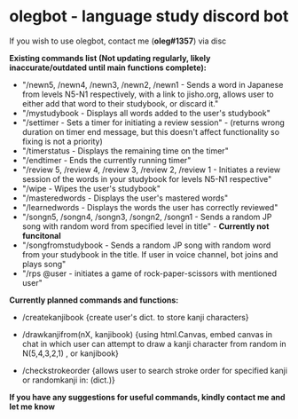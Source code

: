 # olegbot - language study discord bot

If you wish to use olegbot, contact me (<b>oleg#1357</b>) via disc

<strong>Existing commands list (Not updating regularly, likely inaccurate/outdated until main functions complete):</strong>
          
   - "/newn5, /newn4, /newn3, /newn2, /newn1 - Sends a word in Japanese from levels N5-N1 respectively, with a link to jisho.org, allows user to either add that word to       their studybook, or discard it."
   - "/mystudybook - Displays all words added to the user's studybook"
   - "/settimer - Sets a timer for initiating a review session" - (returns wrong duration on timer end message, but this doesn't affect functionality so fixing is not a priority)
   - "/timerstatus - Displays the remaining time on the timer"
   - "/endtimer - Ends the currently running timer"
   - "/review 5, /review 4, /review 3, /review 2, /review 1 - Initiates a review session of the words in your studybook for levels N5-N1 respective"
   - "/wipe - Wipes the user's studybook"
   - "/masteredwords - Displays the user's mastered words"
   - "/learnedwords - Displays the words the user has correctly reviewed"
   - "/songn5, /songn4, /songn3, /songn2, /songn1 - Sends a random JP song with random word from specified level in title" - <strong>Currently not funcitonal</strong>
   - "/songfromstudybook - Sends a random JP song with random word from your studybook in the title. If user in voice channel, bot joins and plays song"
   - "/rps @user - initiates a game of rock-paper-scissors with mentioned user"

<strong>Currently planned commands and functions:</strong>

   - /createkanjibook
    {create user's dict. to store kanji characters}
    
   - /drawkanjifrom(nX, kanjibook)
    {using html.Canvas, embed canvas in chat in which user can attempt to draw a kanji character from random in N(5,4,3,2,1) , or kanjibook}
    
   - /checkstrokeorder
    {allows user to search stroke order for specified kanji or randomkanji in: (dict.)}
    
<strong>If you have any suggestions for useful commands, kindly contact me and let me know</strong>   
    
